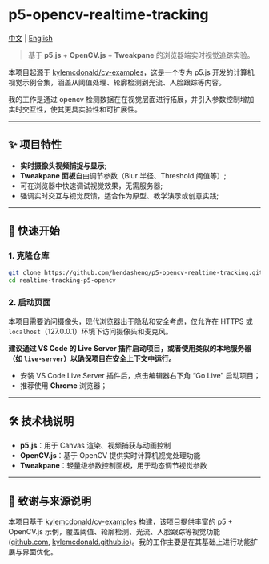 # p5-opencv-realtime-tracking

[中文](./README.md) | [English](./README.en.md)

> 基于 **p5.js** + **OpenCV.js** + **Tweakpane** 的浏览器端实时视觉追踪实验。

本项目起源于 [kylemcdonald/cv-examples](https://github.com/kylemcdonald/cv-examples)，这是一个专为 p5.js 开发的计算机视觉示例合集，涵盖从阈值处理、轮廓检测到光流、人脸跟踪等内容。

我的工作是通过 opencv 检测数据在在视觉层面进行拓展，并引入参数控制增加实时交互性，使其更具实验性和可扩展性。

---


## ✨ 项目特性

- **实时摄像头视频捕捉与显示**;
- **Tweakpane 面板**自由调节参数（Blur 半径、Threshold 阈值等）;
- 可在浏览器中快速调试视觉效果，无需服务器;
- 强调实时交互与视觉反馈，适合作为原型、教学演示或创意实践;

---

## 🚀 快速开始

### 1. 克隆仓库

```bash
git clone https://github.com/hendasheng/p5-opencv-realtime-tracking.git
cd realtime-tracking-p5-opencv
```

### 2. 启动页面

本项目需要访问摄像头，现代浏览器出于隐私和安全考虑，仅允许在 HTTPS 或 `localhost`（127.0.0.1）环境下访问摄像头和麦克风。

**建议通过 VS Code 的 Live Server 插件启动项目，或者使用类似的本地服务器（如 `live-server`）以确保项目在安全上下文中运行。**

- 安装 VS Code Live Server 插件后，点击编辑器右下角 “Go Live” 启动项目；
- 推荐使用 **Chrome** 浏览器；

---

## 🛠️ 技术栈说明

- **p5.js**：用于 Canvas 渲染、视频捕获与动画控制
- **OpenCV.js**：基于 OpenCV 提供实时计算机视觉处理功能
- **Tweakpane**：轻量级参数控制面板，用于动态调节视觉参数

---

## 🙏 致谢与来源说明

本项目基于 [kylemcdonald/cv-examples](https://github.com/kylemcdonald/cv-examples) 构建，该项目提供丰富的 p5 + OpenCV.js 示例，覆盖阈值、轮廓检测、光流、人脸跟踪等视觉功能 ([github.com](https://github.com/kylemcdonald/cv-examples?utm_source=chatgpt.com), [kylemcdonald.github.io](https://kylemcdonald.github.io/cv-examples/?utm_source=chatgpt.com))。我的工作主要是在其基础上进行功能扩展与界面优化。

